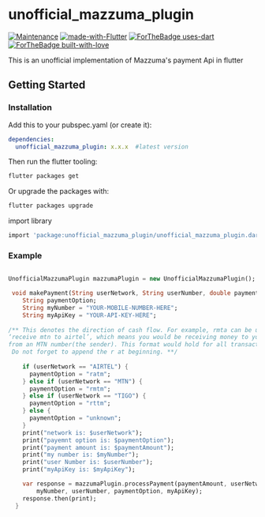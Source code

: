 # unofficial_mazzuma_plugin
[![Maintenance](https://img.shields.io/badge/Maintained%3F-yes-green.svg)](https://github.com/RegNex/UnofficialMazzumaPlugin/graphs/commit-activity)
[![made-with-Flutter](https://img.shields.io/badge/Made%20with-Flutter-blue.svg)](https://www.flutter.io/)
[![ForTheBadge uses-dart](http://ForTheBadge.com/images/badges/uses-dart.svg)](https://www.dartlang.org/)
[![ForTheBadge built-with-love](http://ForTheBadge.com/images/badges/built-with-love.svg)](https://github.com/RegNex/)
</p>

This is an unofficial implementation of Mazzuma's payment Api in flutter

## Getting Started

### Installation

Add this to your pubspec.yaml (or create it):

```yaml
dependencies:
  unofficial_mazzuma_plugin: x.x.x  #latest version
```

Then run the flutter tooling:

```bash
flutter packages get
```

Or upgrade the packages with:

```bash
flutter packages upgrade
```

import library
```bash
import 'package:unofficial_mazzuma_plugin/unofficial_mazzuma_plugin.dart';
```


### Example

```dart

UnofficialMazzumaPlugin mazzumaPlugin = new UnofficialMazzumaPlugin();

 void makePayment(String userNetwork, String userNumber, double paymentAmount) {
    String paymentOption;
    String myNumber = "YOUR-MOBILE-NUMBER-HERE"; 
    String myApiKey = "YOUR-API-KEY-HERE";
    
/** This denotes the direction of cash flow. For example, rmta can be understood as an acronym of the phrase
‘receive mtn to airtel’, which means you would be receiving money to your Airtel account (the recipient number) 
from an MTN number(the sender). This format would hold for all transaction requests sent to the API.
 Do not forget to append the r at beginning. **/
 
    if (userNetwork == "AIRTEL") {
      paymentOption = "ratm"; 
    } else if (userNetwork == "MTN") {
      paymentOption = "rmtm";
    } else if (userNetwork == "TIGO") {
      paymentOption = "rttm";
    } else {
      paymentOption = "unknown";
    }
    print("network is: $userNetwork");
    print("payemnt option is: $paymentOption");
    print("payment amount is: $paymentAmount");
    print("my number is: $myNumber");
    print("user Number is: $userNumber");
    print("myApiKey is: $myApiKey");

    var response = mazzumaPlugin.processPayment(paymentAmount, userNetwork,
        myNumber, userNumber, paymentOption, myApiKey);
    response.then(print);
  }
```
